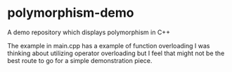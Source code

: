 # polymorphism-demo
A demo repository which displays polymorphism in C++

The example in main.cpp has a example of function overloading
I was thinking about utilizing operator overloading but I feel that might not be the best route to go for a simple demonstration piece.

